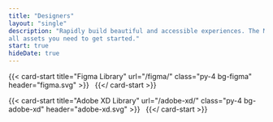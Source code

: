 ```yaml
---
title: "Designers"
layout: "single"
description: "Rapidly build beautiful and accessible experiences. The Modus kit contains
all assets you need to get started."
start: true
hideDate: true
---
```


<div class="row">

{{< card-start title="Figma Library" url="/figma/" class="py-4 bg-figma" header="figma.svg" >}}
<small>&nbsp;</small>
{{</ card-start >}}

{{< card-start title="Adobe XD Library" url="/adobe-xd/" class="py-4 bg-adobe-xd" header="adobe-xd.svg" >}}
<small>&nbsp;</small>
{{</ card-start >}}

</div>
